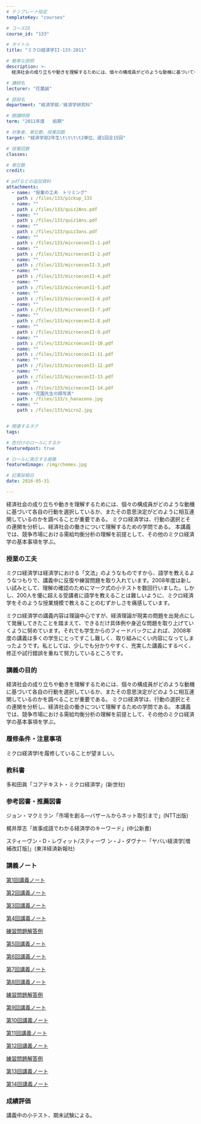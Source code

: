 ```yaml
---
# テンプレート指定
templateKey: "courses"

# コースID
course_id: "133"

# タイトル
title: "ミクロ経済学II-133-2011"

# 簡単な説明
description: >-
  経済社会の成り立ちや動きを理解するためには、個々の構成員がどのような動機に基づいて各自の行動を選択しているか、またその意思決定がどのように相互連関しているのかを調べることが重要である。 ミクロ経済学は...

# 講師名
lecturer: "花薗誠"

# 部局名
department: "経済学部／経済学研究科"

# 開講時限
term: "2011年度	前期"

# 対象者、単位数、授業回数
target: "経済学部2年生\t\t\t\t2単位、週1回全15回"

# 授業回数
classes: 

# 単位数
credit: 

# pdfなどの追加資料
attachments: 
  - name: "授業の工夫　トリミング" 
    path : /files/133/pickup_133
  - name: "" 
    path : /files/133/quiz2Ans.pdf
  - name: "" 
    path : /files/133/quiz1Ans.pdf
  - name: "" 
    path : /files/133/quiz3ans.pdf
  - name: "" 
    path : /files/133/microeconII-1.pdf
  - name: "" 
    path : /files/133/microeconII-2.pdf
  - name: "" 
    path : /files/133/microeconII-3.pdf
  - name: "" 
    path : /files/133/microeconII-4.pdf
  - name: "" 
    path : /files/133/microeconII-5.pdf
  - name: "" 
    path : /files/133/microeconII-6.pdf
  - name: "" 
    path : /files/133/microeconII-7.pdf
  - name: "" 
    path : /files/133/microeconII-8.pdf
  - name: "" 
    path : /files/133/microeconII-9.pdf
  - name: "" 
    path : /files/133/microeconII-10.pdf
  - name: "" 
    path : /files/133/microeconII-11.pdf
  - name: "" 
    path : /files/133/microeconII-12.pdf
  - name: "" 
    path : /files/133/microeconII-13.pdf
  - name: "" 
    path : /files/133/microeconII-14.pdf
  - name: "花園先生の顔写真" 
    path : /files/133/s_hanazono.jpg
  - name: "" 
    path : /files/133/micro2.jpg


# 関連するタグ
tags:

# 色付けのロールにするか
featuredpost: true

# ロールに表示する画像
featuredimage: /img/chemex.jpg

# 記事投稿日
date: 2016-05-31

---
```

経済社会の成り立ちや動きを理解するためには、個々の構成員がどのような動機に基づいて各自の行動を選択しているか、またその意思決定がどのように相互連関しているのかを調べることが重要である。 ミクロ経済学は、行動の選択とその連関を分析し、経済社会の働きについて理解するための学問である。 本講義では、競争市場における需給均衡分析の理解を前提として、その他のミクロ経済学の基本事項を学ぶ。
### 授業の工夫

ミクロ経済学は経済学における「文法」のようなものですから、語学を教えるようなつもりで、講義中に反復や練習問題を取り入れています。2008年度は新しい試みとして、理解の確認のためにマーク式の小テストを数回行いました。しかし、200人を優に超える受講者に語学を教えることは難しいように、ミクロ経済学をそのような授業規模で教えることのむずかしさを痛感しています。 

ミクロ経済学の講義内容は理論中心ですが、経済理論が現実の問題を出発点にして発展してきたことを踏まえて、できるだけ具体例や身近な問題を取り上げていくように努めています。それでも学生からのフィードバックによれば、2008年度の講義は多くの学生にとってすこし難しく、取り組みにくい内容になってしまったようです。私としては、少しでも分かりやすく、充実した講義にするべく、修正や試行錯誤を重ねて努力しているところです。

### 講義の目的

経済社会の成り立ちや動きを理解するためには、個々の構成員がどのような動機に基づいて各自の行動を選択しているか、またその意思決定がどのように相互連関しているのかを調べることが重要である。 ミクロ経済学は、行動の選択とその連関を分析し、経済社会の働きについて理解するための学問である。 本講義では、競争市場における需給均衡分析の理解を前提として、その他のミクロ経済学の基本事項を学ぶ。 

### 履修条件・注意事項

ミクロ経済学Iを履修していることが望ましい。

### 教科書

多和田眞「コアテキスト・ミクロ経済学」(新世社) 

### 参考図書・推薦図書

ジョン・マクミラン「市場を創る—バザールからネット取引まで」(NTT出版) 

梶井厚志「故事成語でわかる経済学のキーワード」(中公新書) 

スティーヴン・D・レヴィット/スティーヴ ン・J・ダヴナー「ヤバい経済学[増補改訂版]」(東洋経済新報社)

### 講義ノート


[第1回講義ノート](/files/133/microeconII-1.pdf) 

[第2回講義ノート](/files/133/microeconII-2.pdf) 

[第3回講義ノート](/files/133/microeconII-3.pdf) 

[第4回講義ノート](/files/133/microeconII-4.pdf) 

[練習問題解答例](/files/133/quiz1Ans.pdf) 

[第5回講義ノート](/files/133/microeconII-5.pdf) 

[第6回講義ノート](/files/133/microeconII-6.pdf) 

[第7回講義ノート](/files/133/microeconII-7.pdf) 

[第8回講義ノート](/files/133/microeconII-8.pdf) 

[練習問題解答例](/files/133/quiz2Ans.pdf) 

[第9回講義ノート](/files/133/microeconII-9.pdf) 

[第10回講義ノート](/files/133/microeconII-10.pdf) 

[第11回講義ノート](/files/133/microeconII-11.pdf) 

[第12回講義ノート](/files/133/microeconII-12.pdf) 

[練習問題解答例](/files/133/quiz3ans.pdf) 

[第13回講義ノート](/files/133/microeconII-13.pdf) 

[第14回講義ノート](/files/133/microeconII-14.pdf) 

### 成績評価

講義中の小テスト、期末試験による。
